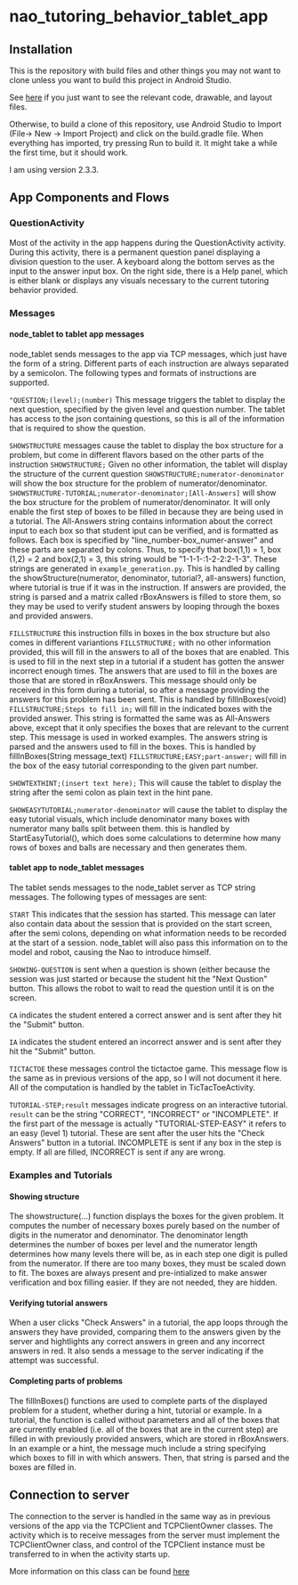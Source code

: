 # nao_tutoring_behavior_tablet_app

## Installation
This is the repository with build files and other things you may not want to clone unless you want to build this project in Android Studio.

See [here](https://github.com/ScazLab/nao_tutoring_behavior_tablet_app) if you just want to see the relevant code, drawable, and layout files.

Otherwise, to build a clone of this repository, use Android Studio to Import (File-> New -> Import Project) and click on the build.gradle file. When everything has imported, try pressing Run to build it. It might take a while the first time, but it should work.

I am using version 2.3.3.

## App Components and Flows

### QuestionActivity
Most of the activity in the app happens during the QuestionActivity activity. During this activity, there is a permanent question panel displaying a division question to the user. A keyboard along the bottom serves as the input to the answer input box.
On the right side, there is a Help panel, which is either blank or displays any visuals necessary to the current tutoring behavior provided.

### Messages

#### node_tablet to tablet app messages

node_tablet sends messages to the app via TCP messages, which just have the form of a string. Different parts of each instruction are always separated by a semicolon. The following types and formats of instructions are supported.

`"QUESTION;(level);(number)` This message triggers the tablet to display the next question, specified by the given level and question number. The tablet has access to the json containing questions, so this is all of the information that is required to show the question.

`SHOWSTRUCTURE` messages cause the tablet to display the box structure for a problem, but come in different flavors based on the other parts of the instruction
    `SHOWSTRUCTURE;` Given no other information, the tablet will display the structure of the current question
    `SHOWSTRUCTURE;numerator-denominator` will show the box structure for the problem of numerator/denominator. 
    `SHOWSTRUCTURE-TUTORIAL;numerator-denominator;[All-Answers]` will show the box structure for the problem of numerator/denominator. It will only enable the first step of boxes to be filled in because they are being used in a tutorial. 
    The All-Answers string contains information about the correct input to each box so that student iput can be verified, and is formatted as follows. Each box is specified by "line_number-box_numer-answer" and these parts are separated by colons. Thus, to specify that box(1,1) = 1, box (1,2) = 2 and box(2,1) = 3, this string would be "1-1-1-:1-2-2:2-1-3". These strings are generated in `example_generation.py`.
    This is handled by calling the showStructure(numerator, denominator, tutorial?, all-answers) function, where tutorial is true if it was in the instruction. If answers are provided, the string is parsed and a matrix called rBoxAnswers is filled to store them, so they may be used to verify student answers by looping through the boxes and provided answers.
    
`FILLSTRUCTURE` this instruction fills in boxes in the box structure but also comes in different variantions 
    `FILLSTRUCTURE;` with no other information provided, this will fill in the answers to all of the boxes that are enabled. This is used to fill in the next step in a tutorial if a student has gotten the answer incorrect enough times. The answers that are used to fill in the boxes are those that are stored in rBoxAnswers. This message should only be received in this form during a tutorial, so after a message providing the answers for this problem has been sent. This is handled by fillInBoxes(void)
    `FILLSTRUCTURE;Steps to fill in;` will fill in the indicated boxes with the provided answer. This string is formatted the same was as All-Answers above, except that it only specifies the boxes that are relevant to the current step. This message is used in worked examples. The answers string is parsed and the answers used to fill in the boxes. This is handled by fillInBoxes(String message_text)
    `FILLSTRUCTURE;EASY;part-answer;` will fill in the box of the easy tutorial corresponding to the given part number.

`SHOWTEXTHINT;(insert text here);` This will cause the tablet to display the string after the semi colon as plain text in the hint pane. 

`SHOWEASYTUTORIAL;numerator-denominator` will cause the tablet to display the easy tutorial visuals, which include denominator many boxes with numerator many balls split between them. this is handled by StartEasyTutorial(), which does some calculations to determine how many rows of boxes and balls are necessary and then generates them.

#### tablet app to node_tablet messages

The tablet sends messages to the node_tablet server as TCP string messages. 
The following types of messages are sent:

`START` This indicates that the session has started. This message can later also contain data about the session that is provided on the start screen, after the semi colons, depending on what information needs to be recorded at the start of a session. node_tablet will also pass this information on to the model and robot, causing the Nao to introduce himself.

`SHOWING-QUESTION` is sent when a question is shown (either because the session was just started or because the student hit the "Next Qustion" button. This allows the robot to wait to read the question until it is on the screen.

`CA` indicates the student entered a correct answer and is sent after they hit the "Submit" button.

`IA` indicates the student entered an incorrect answer and is sent after they hit the "Submit" button.

`TICTACTOE` these messages control the tictactoe game. This message flow is the same as in previous versions of the app, so I will not document it here. All of the computation is handled by the tablet in TicTacToeActivity.
  
`TUTORIAL-STEP;result` messages indicate progress on an interactive tutorial. `result` can be the string "CORRECT", "INCORRECT" or "INCOMPLETE". If the first part of the message is actually "TUTORIAL-STEP-EASY" it refers to an easy (level 1) tutorial. These are sent after the user hits the "Check Answers" button in a tutorial. INCOMPLETE is sent if any box in the step is empty. If all are filled, INCORRECT is sent if any are wrong.

### Examples and Tutorials

#### Showing structure
The showstructure(...) function displays the boxes for the given problem. It computes the number of necessary boxes purely based on the number of digits in the numerator and denominator. The denominator length determines the number of boxes per level and the numerator length determines how many levels there will be, as in each step one digit is pulled from the numerator. If there are too many boxes, they must be scaled down to fit. The boxes are always present and pre-intialized to make answer verification and box filling easier. If they are not needed, they are hidden.

#### Verifying tutorial answers
When a user clicks "Check Answers" in a tutorial, the app loops through the answers they have provided, comparing them to the answers given by the server and hightlights any correct answers in green and any incorrect answers in red. It also sends a message to the server indicating if the attempt was successful.

#### Completing parts of problems
The fillInBoxes() functions are used to complete parts of the displayed problem for a student, whether during a hint, tutorial or example. In a tutorial, the function is called without parameters and all of the boxes that are currently enabled (i.e. all of the boxes that are in the current step) are filled in with previously provided answers, which are stored in rBoxAnswers. In an example or a hint, the message much include a string specifying which boxes to fill in with which answers. Then, that string is parsed and the boxes are filled in. 

## Connection to server
The connection to the server is handled in the same way as in previous versions of the app via the TCPClient and TCPClientOwner classes.
The activity which is to receive messages from the server must implement the TCPClientOwner class, and control of the TCPClient instance must be transferred to in when the activity starts up.

More information on this class can be found [here](https://github.com/ScazLab/nao_tutoring/blob/master/README.md#implementing-the-tcpclientowner-interface)


